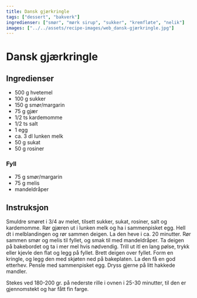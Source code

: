 ```yaml
---
title: Dansk gjærkringle
tags: ["dessert", "bakverk"]
ingredienser: ["smør", "mørk sirup", "sukker", "kremfløte", "nelik"]
images: ["../../assets/recipe-images/web_dansk-gjærkringle.jpg"]
---
```


# Dansk gjærkringle

## Ingredienser

- 500 g hvetemel
- 100 g sukker
- 150 g smør/margarin
- 75 g gjær
- 1/2 ts kardemomme
- 1/2 ts salt
- 1 egg
- ca. 3 dl lunken melk
- 50 g sukat
- 50 g rosiner

### Fyll

- 75 g smør/margarin
- 75 g melis
- mandeldråper

## Instruksjon

Smuldre smøret i 3/4 av melet, tilsett sukker, sukat, rosiner, salt og kardemomme. Rør gjæren ut i lunken melk og ha i sammenpisket egg. Hell dt i melblandingen og rør sammen deigen. La den heve i ca. 20 minutter. Rør sammen smør og melis til fyllet, og smak til med mandeldråper. Ta deigen på bakebordet og ta i mer mel hvis nødvendig. Trill ut itl en lang pølse, trykk eller kjevle den flat og legg på fyllet. Brett deigen over fyllet. Form en kringle, og legg den med skjøten ned på bakeplaten. La den få en god etterhev. Pensle med sammenpisket egg. Dryss gjerne på litt hakkede mandler.

Stekes ved 180-200 gr. på nederste rille i ovnen i 25-30 minutter, til den er gjennomstekt og har fått fin farge.
